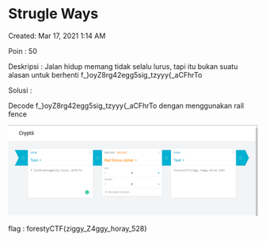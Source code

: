 # Strugle Ways

Created: Mar 17, 2021 1:14 AM

Poin : 50

Deskripsi : Jalan hidup memang tidak selalu lurus, tapi itu bukan suatu alasan untuk berhenti f_}oyZ8rg42egg5sig_tzyyy{_aCFhrTo

Solusi :

Decode f_}oyZ8rg42egg5sig_tzyyy{_aCFhrTo dengan menggunakan rail fence

![Strugle%20Ways%2055a4ec8a556c41d0aaaeb30a629cddaa/Untitled.png](Strugle%20Ways%2055a4ec8a556c41d0aaaeb30a629cddaa/Untitled.png)

flag : forestyCTF{ziggy_Z4ggy_horay_528}